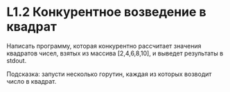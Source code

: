 # L1.2 Конкурентное возведение в квадрат

Написать программу, которая конкурентно рассчитает значения квадратов чисел, взятых из массива [2,4,6,8,10], и выведет результаты в stdout.

Подсказка: запусти несколько горутин, каждая из которых возводит число в квадрат.
